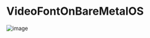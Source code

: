 # VideoFontOnBareMetalOS

![image](https://github.com/andtr-2021/VideoFontOnBareMetalOS/assets/79509067/ce864ff8-fdba-43dd-9cba-e5dd1337f5b8)
